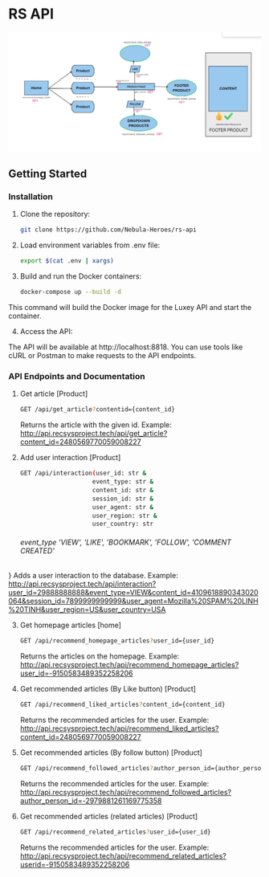 # RS API

![MarineGEO circle logo](/docs/flowbe.png "MarineGEO logo")

## Getting Started
### Installation

1. Clone the repository:

   ```bash
   git clone https://github.com/Nebula-Heroes/rs-api
    ```
2. Load environment variables from .env file:

    ```bash
    export $(cat .env | xargs)
    ```

2. Build and run the Docker containers:
    ```bash
    docker-compose up --build -d
    ```

This command will build the Docker image for the Luxey API and start the container.

4. Access the API:

The API will be available at http://localhost:8818. You can use tools like cURL or Postman to make requests to the API endpoints.

### API Endpoints and Documentation 
1. Get article [Product]
    ```bash
    GET /api/get_article?contentid={content_id}
    ```
    Returns the article with the given id.
    Example: http://api.recsysproject.tech/api/get_article?content_id=2480569770059008227

2. Add user interaction [Product]
    ```bash
    GET /api/interaction(user_id: str &
                        event_type: str &
                        content_id: str &
                        session_id: str &
                        user_agent: str &
                        user_region: str &
                        user_country: str
    ```
    ###### event_type 'VIEW', 'LIKE', 'BOOKMARK', 'FOLLOW', 'COMMENT CREATED'  
}
    Adds a user interaction to the database.
    Example: http://api.recsysproject.tech/api/interaction?user_id=29888888888&event_type=VIEW&content_id=4109618890343020064&session_id=7899999999999&user_agent=Mozilla%20SPAM%20LINH%20TINH&user_region=US&user_country=USA


3. Get homepage articles [home]
    ```bash
    GET /api/recommend_homepage_articles?user_id={user_id}
    ```
    Returns the articles on the homepage.
    Example: http://api.recsysproject.tech/api/recommend_homepage_articles?user_id=-9150583489352258206

4. Get recommended articles (By Like button) [Product]
    ```bash
    GET /api/recommend_liked_articles?content_id={content_id}
    ```
    Returns the recommended articles for the user.
    Example: http://api.recsysproject.tech/api/recommend_liked_articles?content_id=2480569770059008227

5. Get recommended articles (By follow button) [Product]
    ```bash
    GET /api/recommend_followed_articles?author_person_id={author_person_id}
    ```
    Returns the recommended articles for the user.
    Example: http://api.recsysproject.tech/api/recommend_followed_articles?author_person_id=-2979881261169775358

6. Get recommended articles (related articles) [Product]
    ```bash
    GET /api/recommend_related_articles?user_id={user_id}
    ```
    Returns the recommended articles for the user.
    Example: http://api.recsysproject.tech/api/recommend_related_articles?userid=-9150583489352258206



